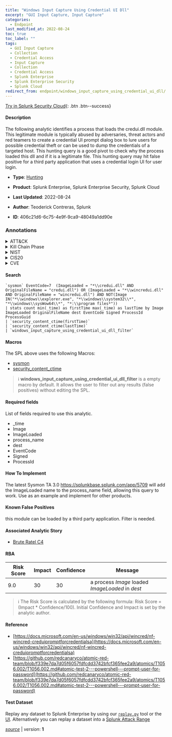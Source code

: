 ```yaml
---
title: "Windows Input Capture Using Credential UI Dll"
excerpt: "GUI Input Capture, Input Capture"
categories:
  - Endpoint
last_modified_at: 2022-08-24
toc: true
toc_label: ""
tags:
  - GUI Input Capture
  - Collection
  - Credential Access
  - Input Capture
  - Collection
  - Credential Access
  - Splunk Enterprise
  - Splunk Enterprise Security
  - Splunk Cloud
redirect_from: endpoint/windows_input_capture_using_credential_ui_dll/
---
```




[Try in Splunk Security Cloud](https://www.splunk.com/en_us/cyber-security.html){: .btn .btn--success}

#### Description

The following analytic identifies a process that loads the credui.dll module. This legitimate module is typically abused by adversaries, threat actors and red teamers to create a credential UI prompt dialog box to lure users for possible credential theft or can be used to dump the credentials of a targeted host. This hunting query is a good pivot to check why the process loaded this dll and if it is a legitimate file. This hunting query may hit false positive for a third party application that uses a credential login UI for user login.

- **Type**: [Hunting](https://github.com/splunk/security_content/wiki/Detection-Analytic-Types)
- **Product**: Splunk Enterprise, Splunk Enterprise Security, Splunk Cloud

- **Last Updated**: 2022-08-24
- **Author**: Teoderick Contreras, Splunk
- **ID**: 406c21d6-6c75-4e9f-9ca9-48049a1dd90e

### Annotations
<details>
  <summary>ATT&CK</summary>

<div markdown="1">

#### [ATT&CK](https://attack.mitre.org/)

| ID          | Technique   | Tactic         |
| ----------- | ----------- |--------------- |
| [T1056.002](https://attack.mitre.org/techniques/T1056/002/) | GUI Input Capture | Collection, Credential Access |

| [T1056](https://attack.mitre.org/techniques/T1056/) | Input Capture | Collection, Credential Access |

</div>
</details>


<details>
  <summary>Kill Chain Phase</summary>

<div markdown="1">

* Exploitation


</div>
</details>


<details>
  <summary>NIST</summary>

<div markdown="1">

* DE.AE



</div>
</details>

<details>
  <summary>CIS20</summary>

<div markdown="1">

* CIS 10



</div>
</details>

<details>
  <summary>CVE</summary>

<div markdown="1">


</div>
</details>


#### Search

```
`sysmon` EventCode=7  (ImageLoaded = "*\\credui.dll" AND OriginalFileName = "credui.dll") OR (ImageLoaded = "*\\wincredui.dll" AND OriginalFileName = "wincredui.dll") AND NOT(Image IN("*\\windows\\explorer.exe", "*\\windows\\system32\\*", "*\\windows\\sysWow64\\*", "*:\\program files*")) 
| stats count min(_time) as firstTime max(_time) as lastTime by Image ImageLoaded OriginalFileName dest EventCode Signed ProcessId ProcessGuid 
| `security_content_ctime(firstTime)` 
| `security_content_ctime(lastTime)` 
| `windows_input_capture_using_credential_ui_dll_filter`
```

#### Macros
The SPL above uses the following Macros:
* [sysmon](https://github.com/splunk/security_content/blob/develop/macros/sysmon.yml)
* [security_content_ctime](https://github.com/splunk/security_content/blob/develop/macros/security_content_ctime.yml)

> :information_source:
> **windows_input_capture_using_credential_ui_dll_filter** is a empty macro by default. It allows the user to filter out any results (false positives) without editing the SPL.



#### Required fields
List of fields required to use this analytic.
* _time
* Image
* ImageLoaded
* process_name
* dest
* EventCode
* Signed
* ProcessId



#### How To Implement
The latest Sysmon TA 3.0 https://splunkbase.splunk.com/app/5709 will add the ImageLoaded name to the process_name field, allowing this query to work. Use as an example and implement for other products.
#### Known False Positives
this module can be loaded by a third party application. Filter is needed.

#### Associated Analytic Story
* [Brute Ratel C4](/stories/brute_ratel_c4)




#### RBA

| Risk Score  | Impact      | Confidence   | Message      |
| ----------- | ----------- |--------------|--------------|
| 9.0 | 30 | 30 | a process $Image$ loaded $ImageLoaded$ in $dest$ |


> :information_source:
> The Risk Score is calculated by the following formula: Risk Score = (Impact * Confidence/100). Initial Confidence and Impact is set by the analytic author.


#### Reference

* [https://docs.microsoft.com/en-us/windows/win32/api/wincred/nf-wincred-creduipromptforcredentialsa](https://docs.microsoft.com/en-us/windows/win32/api/wincred/nf-wincred-creduipromptforcredentialsa)
* [https://github.com/redcanaryco/atomic-red-team/blob/f339e7da7d05f6057fdfcdd3742bfcf365fee2a9/atomics/T1056.002/T1056.002.md#atomic-test-2---powershell---prompt-user-for-password](https://github.com/redcanaryco/atomic-red-team/blob/f339e7da7d05f6057fdfcdd3742bfcf365fee2a9/atomics/T1056.002/T1056.002.md#atomic-test-2---powershell---prompt-user-for-password)



#### Test Dataset
Replay any dataset to Splunk Enterprise by using our [`replay.py`](https://github.com/splunk/attack_data#using-replaypy) tool or the [UI](https://github.com/splunk/attack_data#using-ui).
Alternatively you can replay a dataset into a [Splunk Attack Range](https://github.com/splunk/attack_range#replay-dumps-into-attack-range-splunk-server)




[*source*](https://github.com/splunk/security_content/tree/develop/detections/endpoint/windows_input_capture_using_credential_ui_dll.yml) \| *version*: **1**
